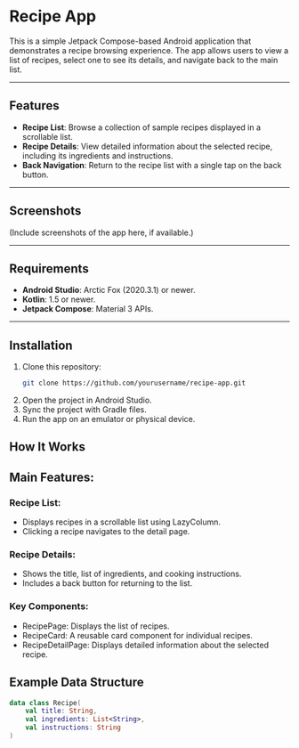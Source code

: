# Recipe App

This is a simple Jetpack Compose-based Android application that demonstrates a recipe browsing experience. The app allows users to view a list of recipes, select one to see its details, and navigate back to the main list.

---

## Features

- **Recipe List**: Browse a collection of sample recipes displayed in a scrollable list.
- **Recipe Details**: View detailed information about the selected recipe, including its ingredients and instructions.
- **Back Navigation**: Return to the recipe list with a single tap on the back button.

---

## Screenshots

(Include screenshots of the app here, if available.)

---

## Requirements

- **Android Studio**: Arctic Fox (2020.3.1) or newer.
- **Kotlin**: 1.5 or newer.
- **Jetpack Compose**: Material 3 APIs.

---

## Installation

1. Clone this repository:
   ```bash
   git clone https://github.com/yourusername/recipe-app.git
    ```
2. Open the project in Android Studio.
3. Sync the project with Gradle files.
4. Run the app on an emulator or physical device.

## How It Works

## Main Features:

### Recipe List:
- Displays recipes in a scrollable list using LazyColumn.
- Clicking a recipe navigates to the detail page.
### Recipe Details:
- Shows the title, list of ingredients, and cooking instructions.
- Includes a back button for returning to the list.
### Key Components:
- RecipePage: Displays the list of recipes.
- RecipeCard: A reusable card component for individual recipes.
- RecipeDetailPage: Displays detailed information about the selected recipe.

## Example Data Structure
```kotlin
data class Recipe(
    val title: String,
    val ingredients: List<String>,
    val instructions: String
)
```
